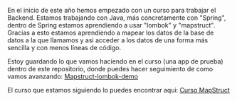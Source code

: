  <p>En el inicio de este año hemos empezado con un curso para trabajar el Backend. Estamos trabajando con Java, más concretamente con "Spring", dentro de Spring estamos aprendiendo a usar "lombok" y "mapstruct". Gracias a esto estamos aprendiendo a mapear los datos de la base de datos a la que llamamos y asi acceder a los datos de una forma más sencilla y con menos líneas de código.</p>

 <p>Estoy guardando lo que vamos haciendo en el curso (una app de prueba) dentro de este repositorio, donde puedes hacer seguimiento de como vamos avanzando: <a href= "https://github.com/juancasanchez6/mapstruct-lombok-demo.git">Mapstruct-lombok-demo</a></p>

 <p>El curso que estamos siguiendo lo puedes encontrar aqui: <a href= "https://www.udemy.com/course/domina-el-mapeo-de-objetos-mapstruct-lombok-y-spring-boot/">Curso MapStruct</a></p>
  

